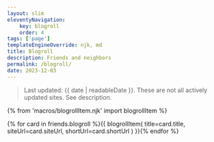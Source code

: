 ```yaml
---
layout: slim
eleventyNavigation:
    key: blogroll
    order: 4
tags: ['page']
templateEngineOverride: njk, md
title: Blogroll
description: Friends and neighbors
permalink: /blogroll/
date: 2023-12-03
---
```


> Last updated: {{ date | readableDate }}. These are not all actively updated sites. See description.

{% from 'macros/blogrollItem.njk' import blogrollItem %}

<div class="display-columns display-columns--two slide-up-half-slow ml-auto mr-auto mt-sm mb-sm max-content-width">
        {% for card in friends.blogroll %}{{ blogrollItem(
            title=card.title,
            siteUrl=card.siteUrl,
            shortUrl=card.shortUrl
        ) }}{% endfor %}
</div>
